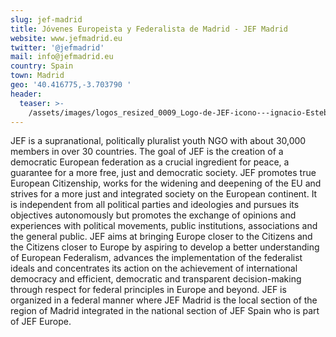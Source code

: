 ```yaml
---
slug: jef-madrid
title: Jóvenes Europeista y Federalista de Madrid - JEF Madrid
website: www.jefmadrid.eu
twitter: '@jefmadrid'
mail: info@jefmadrid.eu
country: Spain
town: Madrid
geo: '40.416775,-3.703790 '
header:
  teaser: >-
    /assets/images/logos_resized_0009_Logo-de-JEF-icono---ignacio-Esteban-Avendaño.png
---
```

<!--StartFragment-->

JEF is a supranational, politically pluralist youth NGO with about 30,000 members in over 30 countries. The goal of JEF is the creation of a democratic European federation as a crucial ingredient for peace, a guarantee for a more free, just and democratic society. JEF promotes true European Citizenship, works for the widening and deepening of the EU and strives for a more just and integrated society on the European continent. It is independent from all political parties and ideologies and pursues its objectives autonomously but promotes the exchange of opinions and experiences with political movements, public institutions, associations and the general public. JEF aims at bringing Europe closer to the Citizens and the Citizens closer to Europe by aspiring to develop a better understanding of European Federalism, advances the implementation of the federalist ideals and concentrates its action on the achievement of international democracy and efficient, democratic and transparent decision-making through respect for federal principles in Europe and beyond. JEF is organized in a federal manner where JEF Madrid is the local section of the region of Madrid integrated in the national section of JEF Spain who is part of JEF Europe.

<!--EndFragment-->
